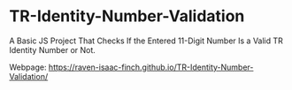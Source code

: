 # TR-Identity-Number-Validation
A Basic JS Project That Checks If the Entered 11-Digit Number Is a Valid TR Identity Number or Not.

Webpage: https://raven-isaac-finch.github.io/TR-Identity-Number-Validation/
